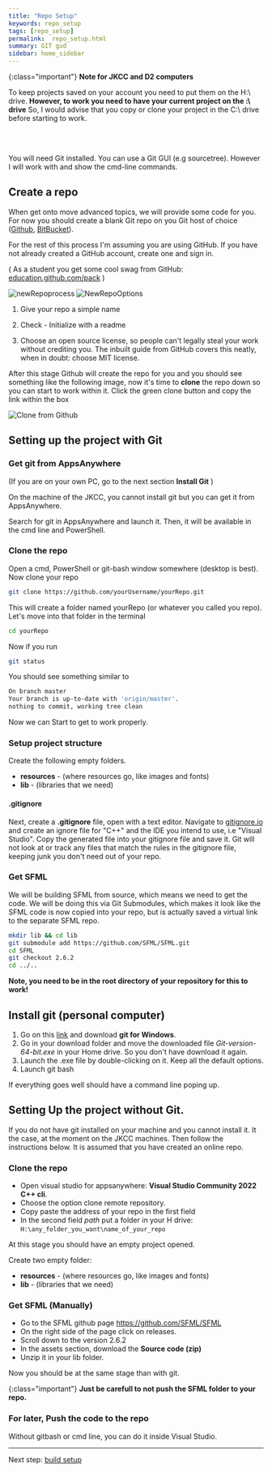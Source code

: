 ```yaml
---
title: "Repo Setup"
keywords: repo_setup
tags: [repo_setup]
permalink:  repo_setup.html
summary: GIT gud
sidebar: home_sidebar
---
```


{:class="important"}
**Note for JKCC and D2 computers**

To keep projects saved on your account you need to put them on the H:\ drive. **However, to work you need to have your current project on the :\ drive** So, I would advise that you copy or clone your project in the C:\ drive before starting to work.

<br>
<br>

You will need Git installed. You can use a Git GUI (e.g sourcetree). However I will work with and show the cmd-line commands.

## Create a repo
When get onto move advanced topics, we will provide some code for you. For now you should create a blank Git repo on you Git host of choice ([Github](github.com), [BitBucket](bitbucket.org)).

For the rest of this process I'm assuming you are using GitHub.
If you have not already created a GitHub account, create one and sign in.

( As a student you get some cool swag from GitHub: [education.github.com/pack](https://education.github.com/pack) )

![newRepoprocess](assets/images/github_newrepo_1.png)
![NewRepoOptions](assets/images/github_newrepo_2.png)

1. Give your repo a simple name

1. Check - Initialize with a readme

1. Choose an open source license, so people can't legally steal your work
without crediting you. The inbuilt guide from GitHub covers this neatly,
when in doubt: choose MIT license.

After this stage Github will create the repo for you and you should see
something like the following image, now it's time to **clone** the
repo down so you can start to work within it. Click the green clone
button and copy the link within the box

![Clone from Github](assets/images/github_clone.png)

## Setting up the project with Git

### Get git from AppsAnywhere

(If you are on your own PC, go to the next section **Install Git** )

On the machine of the JKCC, you cannot install git but you can get it from AppsAnywhere. 

Search for git in AppsAnywhere and launch it. Then, it will be available in the cmd line and PowerShell.

### Clone the repo

Open a cmd, PowerShell or git-bash window somewhere (desktop is best). Now clone
your repo

```bash
git clone https://github.com/yourUsername/yourRepo.git
```

This will create a folder named yourRepo (or whatever you called you repo). 
Let's move into that folder in the terminal

```bash
cd yourRepo
```

Now if you run

```bash
git status
```

You should see something similar to

```bash
On branch master
Your branch is up-to-date with 'origin/master'.
nothing to commit, working tree clean
```

Now we can Start to get to work properly.

### Setup project structure
Create the following empty folders.
* **resources** - (where resources go, like images and fonts)
* **lib** - (libraries that we need)

#### .gitignore
Next, create a **.gitignore** file, open with a text editor.
Navigate to [gitignore.io](https://gitignore.io) and create an ignore file for "C++" and the IDE you intend to use, i.e "Visual Studio". Copy the generated file into your gitignore file and save it. Git will not look at or track any files that match the rules in the gitignore file, keeping junk you don't need out of your repo.


### Get SFML
We will be building SFML from source, which means we need to get the code.
We will be doing this via Git Submodules, which makes it look  like the SFML code is now copied into your repo, but is actually saved a virtual link to the separate SFML repo.
```bash
mkdir lib && cd lib
git submodule add https://github.com/SFML/SFML.git
cd SFML
git checkout 2.6.2
cd ../..
```
**Note, you need to be in the root directory of your repository for this to work!**

## Install git (personal computer)

1. Go on this [link](https://git-scm.com/downloads/win) and download **git for Windows**.
2. Go in your download folder and move the downloaded file *Git-version-64-bit.exe* in your Home drive. So you don't have download it again.
3. Launch the .exe file by double-clicking on it. Keep all the default options. 
4. Launch git bash

If everything goes well should have a command line poping up.

## Setting Up the project without Git.


If you do not have git installed on your machine and you cannot install it. It the case, at the moment on the JKCC machines. Then follow the instructions below. It is assumed that you have created an online repo.

### Clone the repo

- Open visual studio for appsanywhere: **Visual Studio Community 2022 C++ cli**.
- Choose the option clone remote repository.
- Copy paste the address of your repo in the first field
- In the second field *path* put a folder in your H drive: `H:\any_folder_you_want\name_of_your_repo`

At this stage you should have an empty project opened.

Create two empty folder:
* **resources** - (where resources go, like images and fonts)
* **lib** - (libraries that we need)



### Get SFML (Manually)

- Go to the SFML github page https://github.com/SFML/SFML
- On the right side of the page click on releases.
- Scroll down to the version 2.6.2
- In the assets section, download the **Source code (zip)**
- Unzip it in your lib folder.

Now you should be at the same stage than with git.

{:class="important"}
**Just be carefull to not push the SFML folder to your repo.**

### For later, Push the code to the repo

Without gitbash or cmd line, you can do it inside Visual Studio. 


---
Next step: [build setup](build_setup)

